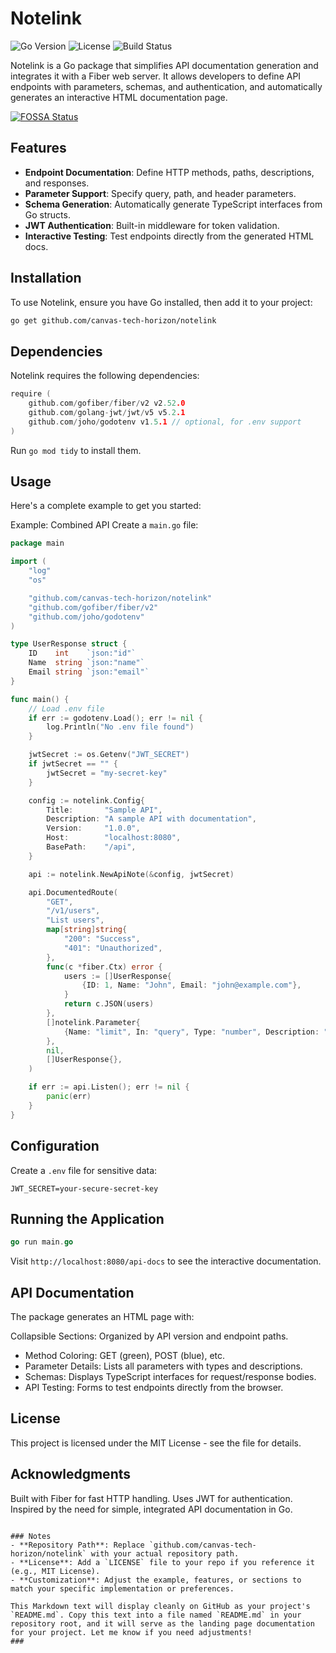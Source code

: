 # Notelink

![Go Version](https://img.shields.io/badge/Go-1.21+-00ADD8.svg)
![License](https://img.shields.io/badge/License-MIT-green.svg)
![Build Status](https://img.shields.io/badge/Build-Passing-brightgreen.svg)

Notelink is a Go package that simplifies API documentation generation and integrates it with a Fiber web server. It allows developers to define API endpoints with parameters, schemas, and authentication, and automatically generates an interactive HTML documentation page.

[![FOSSA Status](https://app.fossa.com/api/projects/git%2Bgithub.com%2Fcanvas-tech-horizon%2Fnotelink.svg?type=large&issueType=license)](https://app.fossa.com/projects/git%2Bgithub.com%2Fcanvas-tech-horizon%2Fnotelink?ref=badge_large&issueType=license)

## Features

- **Endpoint Documentation**: Define HTTP methods, paths, descriptions, and responses.
- **Parameter Support**: Specify query, path, and header parameters.
- **Schema Generation**: Automatically generate TypeScript interfaces from Go structs.
- **JWT Authentication**: Built-in middleware for token validation.
- **Interactive Testing**: Test endpoints directly from the generated HTML docs.

## Installation

To use Notelink, ensure you have Go installed, then add it to your project:

```bash
go get github.com/canvas-tech-horizon/notelink
```
## Dependencies
Notelink requires the following dependencies:
```go
require (
    github.com/gofiber/fiber/v2 v2.52.0
    github.com/golang-jwt/jwt/v5 v5.2.1
    github.com/joho/godotenv v1.5.1 // optional, for .env support
)
```
Run `go mod tidy` to install them.

## Usage
Here's a complete example to get you started:

Example: Combined API
Create a `main.go` file:
```go
package main

import (
	"log"
	"os"

	"github.com/canvas-tech-horizon/notelink"
	"github.com/gofiber/fiber/v2"
	"github.com/joho/godotenv"
)

type UserResponse struct {
	ID    int    `json:"id"`
	Name  string `json:"name"`
	Email string `json:"email"`
}

func main() {
	// Load .env file
	if err := godotenv.Load(); err != nil {
		log.Println("No .env file found")
	}

	jwtSecret := os.Getenv("JWT_SECRET")
	if jwtSecret == "" {
		jwtSecret = "my-secret-key"
	}

	config := notelink.Config{
		Title:       "Sample API",
		Description: "A sample API with documentation",
		Version:     "1.0.0",
		Host:        "localhost:8080",
		BasePath:    "/api",
	}

	api := notelink.NewApiNote(&config, jwtSecret)

	api.DocumentedRoute(
		"GET",
		"/v1/users",
		"List users",
		map[string]string{
			"200": "Success",
			"401": "Unauthorized",
		},
		func(c *fiber.Ctx) error {
			users := []UserResponse{
				{ID: 1, Name: "John", Email: "john@example.com"},
			}
			return c.JSON(users)
		},
		[]notelink.Parameter{
			{Name: "limit", In: "query", Type: "number", Description: "Max users", Required: false},
		},
		nil,
		[]UserResponse{},
	)

	if err := api.Listen(); err != nil {
		panic(err)
	}
}
```

## Configuration
Create a `.env` file for sensitive data:
```text
JWT_SECRET=your-secure-secret-key
```
## Running the Application
```go
go run main.go
```
Visit `http://localhost:8080/api-docs` to see the interactive documentation.

## API Documentation
The package generates an HTML page with:

Collapsible Sections: Organized by API version and endpoint paths.
- Method Coloring: GET (green), POST (blue), etc.
- Parameter Details: Lists all parameters with types and descriptions.
- Schemas: Displays TypeScript interfaces for request/response bodies.
- API Testing: Forms to test endpoints directly from the browser.

## License
This project is licensed under the MIT License - see the  file for details.

## Acknowledgments
Built with Fiber for fast HTTP handling.
Uses JWT for authentication.
Inspired by the need for simple, integrated API documentation in Go.
```text

### Notes
- **Repository Path**: Replace `github.com/canvas-tech-horizon/notelink` with your actual repository path.
- **License**: Add a `LICENSE` file to your repo if you reference it (e.g., MIT License).
- **Customization**: Adjust the example, features, or sections to match your specific implementation or preferences.

This Markdown text will display cleanly on GitHub as your project's `README.md`. Copy this text into a file named `README.md` in your repository root, and it will serve as the landing page documentation for your project. Let me know if you need adjustments!
###
```


